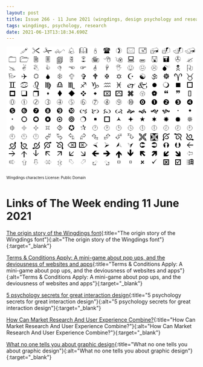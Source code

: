 ```yaml
---
layout: post
title: Issue 266 - 11 June 2021 (wingdings, design psychology and research)
tags: wingdings, psychology, research
date: 2021-06-13T13:18:34.690Z
---
```

![The origin story of the Wingdings font](/assets/uploads/issue-266.png "The origin story of the Wingdings font")

<sub><sup>Wingdings characters License: Public Domain</sup></sub>

# Links of The Week ending 11 June 2021

[The origin story of the Wingdings font](https://uxdesign.cc/the-origin-story-of-the-wingdings-font-3b2ba088117f){:title="The origin story of the Wingdings font"}{:alt="The origin story of the Wingdings font"}{:target="_blank"}

[Terms & Conditions Apply: A mini-game about pop ups, and the deviousness of websites and apps](https://termsandconditions.game){:title="Terms & Conditions Apply: A mini-game about pop ups, and the deviousness of websites and apps"}{:alt="Terms & Conditions Apply: A mini-game about pop ups, and the deviousness of websites and apps"}{:target="_blank"}

[5 psychology secrets for great interaction design](https://thenextweb.com/news/5-psychology-secrets-for-great-interaction-design){:title="5 psychology secrets for great interaction design"}{:alt="5 psychology secrets for great interaction design"}{:target="_blank"}

[How Can Market Research And User Experience Combine?](https://www.research-live.com/article/news/how-can-market-research-and-user-experience-combine/id/5081472){:title="How Can Market Research And User Experience Combine?"}{:alt="How Can Market Research And User Experience Combine?"}{:target="_blank"}

[What no one tells you about graphic design](https://www.easier.com/140543-what-no-one-tells-you-about-graphic-design.html){:title="What no one tells you about graphic design"}{:alt="What no one tells you about graphic design"}{:target="_blank"}